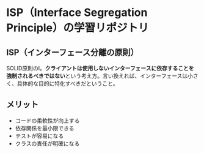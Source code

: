 # ISP（Interface Segregation Principle）の学習リポジトリ

## ISP（インターフェース分離の原則）

SOLID原則のI。**クライアントは使用しないインターフェースに依存することを強制されるべきではない**という考え方。言い換えれば、インターフェースは小さく、具体的な目的に特化すべきだということ。

## メリット

- コードの柔軟性が向上する
- 依存関係を最小限できる
- テストが容易になる
- クラスの責任が明確になる
